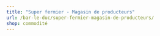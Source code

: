 ```yaml
---
title: "Super fermier - Magasin de producteurs"
url: /bar-le-duc/super-fermier-magasin-de-producteurs/
shop: commodité
---
```

